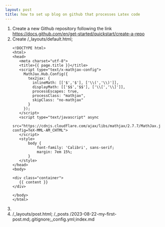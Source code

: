 ```yaml
---
layout: post
title: how to set up blog on github that processes Latex code
---
```


1. Create a new Github repository following the link https://docs.github.com/en/get-started/quickstart/create-a-repo
2. Create /_layouts/default.html;
   ```
   <!DOCTYPE html>
   <html>
   <head>
      <meta charset="utf-8">
      <title>{{ page.title }}</title>
      <script type="text/x-mathjax-config">
        MathJax.Hub.Config({
          tex2jax: {
            inlineMath: [['$','$'], ['\\(','\\)']],
            displayMath: [['$$','$$'], ['\\[','\\]']],
            processEscapes: true,
            processClass: "mathjax",
            skipClass: "no-mathjax"
          }
        });
      </script>
      <script type="text/javascript" async
        src="https://cdnjs.cloudflare.com/ajax/libs/mathjax/2.7.7/MathJax.js?config=TeX-MML-AM_CHTML">
      </script>
      <style>
          body {
              font-family: 'Calibri', sans-serif;
              margin: 7em 15%;
          }
      </style>
   </head>
   <body>
   
   <div class="container">
      {{ content }}
   </div>
   
   </body>
   </html>
   ```
4.
5. /_layouts/post.html; /_posts
/2023-08-22-my-first-post.md;.gitignore;_config.yml;index.md
